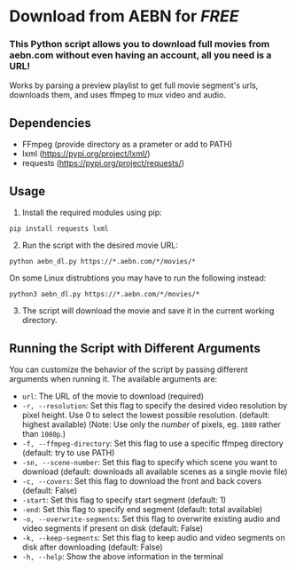 # Download from AEBN for *FREE*

### This Python script allows you to download full movies from aebn.com without even having an account, all you need is a URL!  
Works by parsing a preview playlist to get full movie segment's urls, downloads them, and uses ffmpeg to mux video and audio.

## Dependencies

- FFmpeg (provide directory as a prameter or add to PATH)
- lxml (https://pypi.org/project/lxml/)
- requests (https://pypi.org/project/requests/)

## Usage

1. Install the required modules using pip:

```
pip install requests lxml
```
2. Run the script with the desired movie URL:
```
python aebn_dl.py https://*.aebn.com/*/movies/*
```
On some Linux distrubtions you may have to run the following instead:
```
python3 aebn_dl.py https://*.aebn.com/*/movies/*
```
3. The script will download the movie and save it in the current working directory.

## Running the Script with Different Arguments

You can customize the behavior of the script by passing different arguments when running it. The available arguments are:

- `url`: The URL of the movie to download (required)
- `-r, --resolution`: Set this flag to specify the desired video resolution by pixel height. Use 0 to select the lowest possible resolution. (default: highest available) (Note: Use only the _number_ of pixels, eg. `1080` rather than `1080p`.)
- `-f, --ffmpeg-directory`: Set this flag to use a specific ffmpeg directory (default: try to use PATH)
- `-sn, --scene-number`: Set this flag to specify which scene you want to download (default: downloads all available scenes as a single movie file)
- `-c, --covers`: Set this flag to download the front and back covers (default: False)
- `-start`: Set this flag to specify start segment (default: 1)
- `-end`: Set this flag to specify end segment (default: total available)
- `-o, --overwrite-segments`: Set this flag to overwrite existing audio and video segments if present on disk (default: False)
- `-k, --keep-segments`: Set this flag to keep audio and video segments on disk after downloading (default: False)
- `-h, --help`: Show the above information in the terminal
